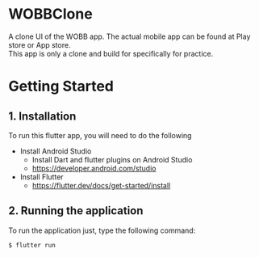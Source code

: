 # WOBBClone

A clone UI of the WOBB app. The actual mobile app can be found at Play store or App store. </br>
This app is only a clone and build for specifically for practice.

# Getting Started
## 1. Installation
To run this flutter app, you will need to do the following
- Install Android Studio
    - Install Dart and flutter plugins on Android Studio
    - https://developer.android.com/studio
- Install Flutter
    - https://flutter.dev/docs/get-started/install

## 2. Running the application
To run the application just, type the following command:
```
$ flutter run
```

